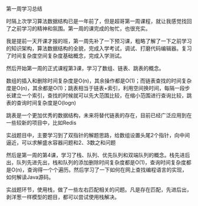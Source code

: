 第一周学习总结

时隔上次学习算法数据结构已是一年前了，但是超哥第一周课程，就让我感觉找回了之前学习的精神和氛围。第一周的课完成的匆忙，也很充实。


我是提前一天开课才报的班，第一周先补了一下预习课，粗略了解了一下之前学习的知识架构，算法数据结构的全貌，完成入学考试，调试、打磨代码编辑器。复习了时间复杂度空间复杂度基础概念，完成入学测试。

然后开始第一周的正式课程第3课，学习了数组、链表、跳表的概念。

数组的插入和删除时间复杂度是O(n)，其余操作都是O(1)；而链表查找的时间复杂度是O(n)，其余都是O(1)；跳表相当于链表+索引，利用空间换时间，每隔一段步长建立一个索引，查找的时候就可以先大范围比较，在缩小范围进行查询比较，跳表的查询时间复杂度是O(logn)


跳表是一个更加优秀的数据结构，未来将替代链表的存在，目前已经广泛应用到在一些较新的项目中，比如Redis

实战题目中，主要学习到了双指针的解题思路，给数组设置头尾2个指针，向中间逼近，可以求解盛水容器问题和2、3数之和问题

然后是第一周的第4课，学习了栈、队列、优先队列和双端队列的概念。栈先进后出，队列先进先出，栈和队列的添加删除时间复杂度都是O(1)，查询时间复杂度都是O(n)，查询得一个个遍历。然后学习了一下如何在网上查找编程语言的实现，如何解读Java源码。

实战题环节，使用栈，做了一些左右匹配相关的问题。凡是存在匹配，先进后出，剥洋葱一样模型的题目，都可以尝试使用栈解决。